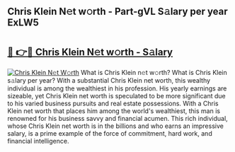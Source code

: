 ## Chris Klein N𝚎t w𝚘rth - Part-gVL S𝚊lary per year ExLW5

# <h2><a href="http://gc3d3h9.nevu.top/?p=Chris+Klein">🔗 👉🔴 Chris Klein N𝚎t w𝚘rth - S𝚊lary</a></h2>

[![Chris Klein N𝚎t W𝚘rth](https://i.imgur.com/Oavwk0R.jpeg)](http://gc3d3h9.nevu.top/?p=Chris+Klein)
What is Chris Klein n𝚎t w𝚘rth? What is Chris Klein s𝚊lary per year?
With a substantial Chris Klein net worth, this wealthy individual is among the wealthiest in his profession. His yearly earnings are sizeable, yet Chris Klein net worth is speculated to be more significant due to his varied business pursuits and real estate possessions. With a Chris Klein net worth that places him among the world's wealthiest, this man is renowned for his business savvy and financial acumen. This rich individual, whose Chris Klein net worth is in the billions and who earns an impressive salary, is a prime example of the force of commitment, hard work, and financial intelligence.
